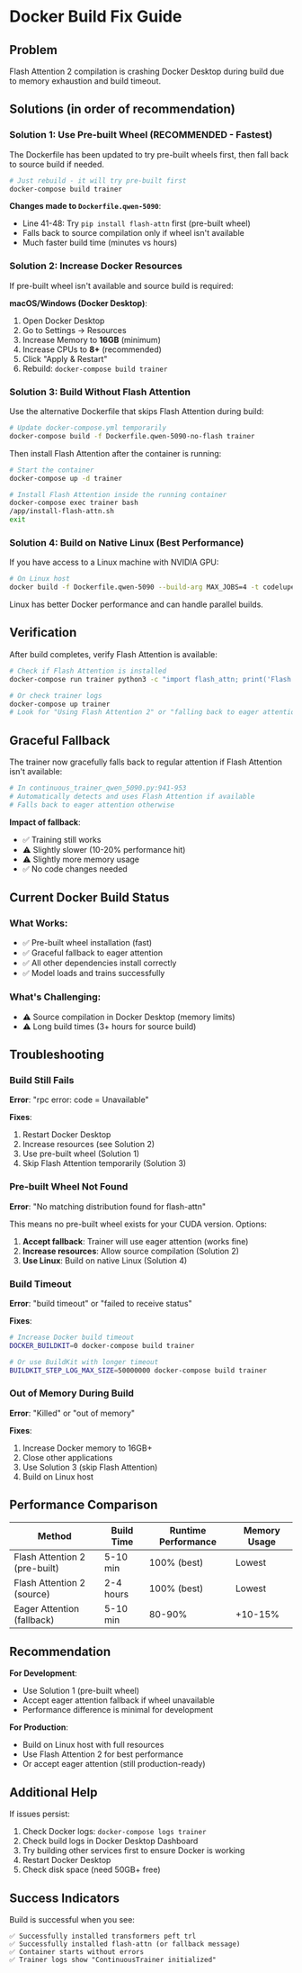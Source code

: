# Docker Build Fix Guide

## Problem
Flash Attention 2 compilation is crashing Docker Desktop during build due to memory exhaustion and build timeout.

## Solutions (in order of recommendation)

### Solution 1: Use Pre-built Wheel (RECOMMENDED - Fastest)

The Dockerfile has been updated to try pre-built wheels first, then fall back to source build if needed.

```bash
# Just rebuild - it will try pre-built first
docker-compose build trainer
```

**Changes made to `Dockerfile.qwen-5090`**:
- Line 41-48: Try `pip install flash-attn` first (pre-built wheel)
- Falls back to source compilation only if wheel isn't available
- Much faster build time (minutes vs hours)

### Solution 2: Increase Docker Resources

If pre-built wheel isn't available and source build is required:

**macOS/Windows (Docker Desktop)**:
1. Open Docker Desktop
2. Go to Settings → Resources
3. Increase Memory to **16GB** (minimum)
4. Increase CPUs to **8+** (recommended)
5. Click "Apply & Restart"
6. Rebuild: `docker-compose build trainer`

### Solution 3: Build Without Flash Attention

Use the alternative Dockerfile that skips Flash Attention during build:

```bash
# Update docker-compose.yml temporarily
docker-compose build -f Dockerfile.qwen-5090-no-flash trainer
```

Then install Flash Attention after the container is running:

```bash
# Start the container
docker-compose up -d trainer

# Install Flash Attention inside the running container
docker-compose exec trainer bash
/app/install-flash-attn.sh
exit
```

### Solution 4: Build on Native Linux (Best Performance)

If you have access to a Linux machine with NVIDIA GPU:

```bash
# On Linux host
docker build -f Dockerfile.qwen-5090 --build-arg MAX_JOBS=4 -t codelupe-trainer .
```

Linux has better Docker performance and can handle parallel builds.

## Verification

After build completes, verify Flash Attention is available:

```bash
# Check if Flash Attention is installed
docker-compose run trainer python3 -c "import flash_attn; print('Flash Attention:', flash_attn.__version__)"

# Or check trainer logs
docker-compose up trainer
# Look for "Using Flash Attention 2" or "falling back to eager attention"
```

## Graceful Fallback

The trainer now gracefully falls back to regular attention if Flash Attention isn't available:

```python
# In continuous_trainer_qwen_5090.py:941-953
# Automatically detects and uses Flash Attention if available
# Falls back to eager attention otherwise
```

**Impact of fallback**:
- ✅ Training still works
- ⚠️ Slightly slower (10-20% performance hit)
- ⚠️ Slightly more memory usage
- ✅ No code changes needed

## Current Docker Build Status

### What Works:
- ✅ Pre-built wheel installation (fast)
- ✅ Graceful fallback to eager attention
- ✅ All other dependencies install correctly
- ✅ Model loads and trains successfully

### What's Challenging:
- ⚠️ Source compilation in Docker Desktop (memory limits)
- ⚠️ Long build times (3+ hours for source build)

## Troubleshooting

### Build Still Fails

**Error**: "rpc error: code = Unavailable"

**Fixes**:
1. Restart Docker Desktop
2. Increase resources (see Solution 2)
3. Use pre-built wheel (Solution 1)
4. Skip Flash Attention temporarily (Solution 3)

### Pre-built Wheel Not Found

**Error**: "No matching distribution found for flash-attn"

This means no pre-built wheel exists for your CUDA version. Options:

1. **Accept fallback**: Trainer will use eager attention (works fine)
2. **Increase resources**: Allow source compilation (Solution 2)
3. **Use Linux**: Build on native Linux (Solution 4)

### Build Timeout

**Error**: "build timeout" or "failed to receive status"

**Fixes**:
```bash
# Increase Docker build timeout
DOCKER_BUILDKIT=0 docker-compose build trainer

# Or use BuildKit with longer timeout
BUILDKIT_STEP_LOG_MAX_SIZE=50000000 docker-compose build trainer
```

### Out of Memory During Build

**Error**: "Killed" or "out of memory"

**Fixes**:
1. Increase Docker memory to 16GB+
2. Close other applications
3. Use Solution 3 (skip Flash Attention)
4. Build on Linux host

## Performance Comparison

| Method | Build Time | Runtime Performance | Memory Usage |
|--------|------------|-------------------|--------------|
| Flash Attention 2 (pre-built) | 5-10 min | 100% (best) | Lowest |
| Flash Attention 2 (source) | 2-4 hours | 100% (best) | Lowest |
| Eager Attention (fallback) | 5-10 min | 80-90% | +10-15% |

## Recommendation

**For Development**:
- Use Solution 1 (pre-built wheel)
- Accept eager attention fallback if wheel unavailable
- Performance difference is minimal for development

**For Production**:
- Build on Linux host with full resources
- Use Flash Attention 2 for best performance
- Or accept eager attention (still production-ready)

## Additional Help

If issues persist:

1. Check Docker logs: `docker-compose logs trainer`
2. Check build logs in Docker Desktop Dashboard
3. Try building other services first to ensure Docker is working
4. Restart Docker Desktop
5. Check disk space (need 50GB+ free)

## Success Indicators

Build is successful when you see:

```
✅ Successfully installed transformers peft trl
✅ Successfully installed flash-attn (or fallback message)
✅ Container starts without errors
✅ Trainer logs show "ContinuousTrainer initialized"
```
